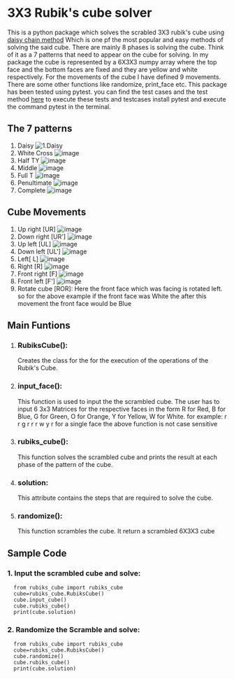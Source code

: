 #  3X3 Rubik's cube solver
This is a python package which solves the scrabled 3X3 rubik's cube using [daisy chain method](https://www.ipassio.com/blog/how-to-solve-rubiks-cube?srsltid=AfmBOorD3J2wNmD-HqpxjutP0jiKfP2pF17ylBd04CntT-9CUOZW4Idt)
Which is one pf the most popular and easy methods of solving the said cube. There are mainly 8 phases is solving the cube. Think of it as a 7 patterns that need to appear on the cube for solving. In my package the cube is
represented by a 6X3X3 numpy array where the top face and the bottom faces are fixed and they are yellow and white respectively. For the movements of the cube I have defined 9 movements. There are some other functions
like randomize, print_face etc. This package has been tested using pytest. you can find the test cases and the test method [here](https://github.com/Shreedatta-Nasik/Rubiks_cube/tree/master/test_rubiks_cube)
to execute these tests and testcases install pytest and execute the command pytest in the terminal.

## The 7 patterns
  1. Daisy
     ![1.Daisy](https://github.com/user-attachments/assets/8fb87cd8-1871-4c07-a37d-252f3f12804b)
  2. White Cross
     ![image](https://github.com/user-attachments/assets/05673e41-cc1a-4a0a-a2fc-d7200735b072)
  3. Half TY
     ![image](https://github.com/user-attachments/assets/d362a9f0-30c3-4b1b-8abe-1620de8bf94e)
  4. Middle
     ![image](https://github.com/user-attachments/assets/48981d7c-9ddd-45d0-a4ef-4daf4f006880)
  5. Full T
     ![image](https://github.com/user-attachments/assets/168a66d5-3f5b-4518-9c6a-be4d6a164ed4)
  6. Penultimate
     ![image](https://github.com/user-attachments/assets/adf25297-dfc7-4f56-bd44-d78f1932f754)
  7. Complete
     ![image](https://github.com/user-attachments/assets/48e9b775-beda-4d5b-aad4-152caaae37f4)

## Cube Movements
  1. Up right [UR]
     ![image](https://github.com/user-attachments/assets/039834d5-c5b3-4882-b210-02d13702b5e7)
  2. Down right [UR']
     ![image](https://github.com/user-attachments/assets/ae9775c2-ed3c-4da6-a69c-99f359cb2ebd)
  3. Up left [UL]
     ![image](https://github.com/user-attachments/assets/276336b7-5e0b-43b3-ac75-02ee4c1633b8)
  4. Down left [UL']
     ![image](https://github.com/user-attachments/assets/c0338ebd-4e05-4102-8fa5-352d5c228d39)
  5. Left[ L]
     ![image](https://github.com/user-attachments/assets/f6eaf2ee-0c73-4ab0-9ba8-393ba2cb6a23)
  6. Right [R]
     ![image](https://github.com/user-attachments/assets/8ce8aaa9-5c07-4a54-b6a4-561f6fdf15c9)
  7. Front right [F]
      ![image](https://github.com/user-attachments/assets/59820671-1466-44a1-a180-b9af3c62a4cf)
  8. Front left [F']
      ![image](https://github.com/user-attachments/assets/cbbf13d2-acb5-413a-8e00-6864b2b5d85b)
  9. Rotate cube [ROR]:
      Here the front face which was facing is rotated left. so for the above example if the front face was White the after this movement the front face would be Blue

## Main Funtions

 1. ### RubiksCube():
    Creates the class for the for the execution of the operations of the Rubik's Cube.  
 
 2. ### input_face():
    This function is used to input the the scrambled cube. The user has to input 6 3x3 Matrices for the respective faces in the form R for Red, B for Blue, G for Green, O for Orange, Y for Yellow, W for
    White.
    for example: r r g r r r w y r for a single face
    the above function is not case sensitive
 
 3. ### rubiks_cube():
    This function solves the scrambled cube and prints the result at each phase of the pattern of the cube.
 4. ### solution:
    This attribute contains the steps that are required to solve the cube. 
 5. ### randomize():
    This function scrambles the cube. It return a scrambled 6X3X3 cube

## Sample Code

 ### 1. Input the scrambled cube and solve:

      from rubiks_cube import rubiks_cube
      cube=rubiks_cube.RubiksCube()
      cube.input_cube()
      cube.rubiks_cube()
      print(cube.solution)

 ### 2. Randomize the Scramble and solve:

      from rubiks_cube import rubiks_cube
      cube=rubiks_cube.RubiksCube()
      cube.randomize()
      cube.rubiks_cube()
      print(cube.solution)


  

